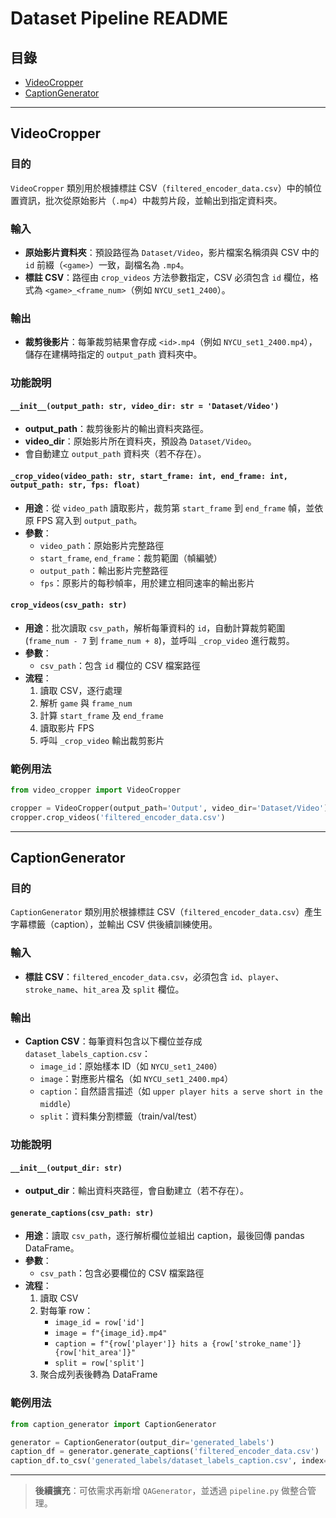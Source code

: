 # Dataset Pipeline README

## 目錄
* [VideoCropper](#videocropper)
* [CaptionGenerator](#captiongenerator)

---

## VideoCropper

### 目的

`VideoCropper` 類別用於根據標註 CSV（`filtered_encoder_data.csv`）中的幀位置資訊，批次從原始影片（`.mp4`）中裁剪片段，並輸出到指定資料夾。

### 輸入

* **原始影片資料夾**：預設路徑為 `Dataset/Video`，影片檔案名稱須與 CSV 中的 `id` 前綴（`<game>`）一致，副檔名為 `.mp4`。
* **標註 CSV**：路徑由 `crop_videos` 方法參數指定，CSV 必須包含 `id` 欄位，格式為 `<game>_<frame_num>`（例如 `NYCU_set1_2400`）。

### 輸出

* **裁剪後影片**：每筆裁剪結果會存成 `<id>.mp4`（例如 `NYCU_set1_2400.mp4`），儲存在建構時指定的 `output_path` 資料夾中。

### 功能說明

#### `__init__(output_path: str, video_dir: str = 'Dataset/Video')`

* **output_path**：裁剪後影片的輸出資料夾路徑。
* **video_dir**：原始影片所在資料夾，預設為 `Dataset/Video`。
* 會自動建立 `output_path` 資料夾（若不存在）。

#### `_crop_video(video_path: str, start_frame: int, end_frame: int, output_path: str, fps: float)`

* **用途**：從 `video_path` 讀取影片，裁剪第 `start_frame` 到 `end_frame` 幀，並依原 FPS 寫入到 `output_path`。
* **參數**：
  * `video_path`：原始影片完整路徑
  * `start_frame`, `end_frame`：裁剪範圍（幀編號）
  * `output_path`：輸出影片完整路徑
  * `fps`：原影片的每秒幀率，用於建立相同速率的輸出影片

#### `crop_videos(csv_path: str)`

* **用途**：批次讀取 `csv_path`，解析每筆資料的 `id`，自動計算裁剪範圍 (`frame_num - 7` 到 `frame_num + 8`)，並呼叫 `_crop_video` 進行裁剪。
* **參數**：
  * `csv_path`：包含 `id` 欄位的 CSV 檔案路徑
* **流程**：
  1. 讀取 CSV，逐行處理
  2. 解析 `game` 與 `frame_num`
  3. 計算 `start_frame` 及 `end_frame`
  4. 讀取影片 FPS
  5. 呼叫 `_crop_video` 輸出裁剪影片

### 範例用法

```python
from video_cropper import VideoCropper

cropper = VideoCropper(output_path='Output', video_dir='Dataset/Video')
cropper.crop_videos('filtered_encoder_data.csv')
```

---

## CaptionGenerator

### 目的

`CaptionGenerator` 類別用於根據標註 CSV（`filtered_encoder_data.csv`）產生字幕標籤（caption），並輸出 CSV 供後續訓練使用。

### 輸入

* **標註 CSV**：`filtered_encoder_data.csv`，必須包含 `id`、`player`、`stroke_name`、`hit_area` 及 `split` 欄位。

### 輸出

* **Caption CSV**：每筆資料包含以下欄位並存成 `dataset_labels_caption.csv`：
  * `image_id`：原始樣本 ID（如 `NYCU_set1_2400`）
  * `image`：對應影片檔名（如 `NYCU_set1_2400.mp4`）
  * `caption`：自然語言描述（如 `upper player hits a serve short in the middle`）
  * `split`：資料集分割標籤（train/val/test）

### 功能說明

#### `__init__(output_dir: str)`

* **output_dir**：輸出資料夾路徑，會自動建立（若不存在）。

#### `generate_captions(csv_path: str)`

* **用途**：讀取 `csv_path`，逐行解析欄位並組出 caption，最後回傳 pandas DataFrame。
* **參數**：
  * `csv_path`：包含必要欄位的 CSV 檔案路徑
* **流程**：
  1. 讀取 CSV
  2. 對每筆 row：
     - `image_id = row['id']`
     - `image = f"{image_id}.mp4"`
     - `caption = f"{row['player']} hits a {row['stroke_name']} {row['hit_area']}"`
     - `split = row['split']`
  3. 聚合成列表後轉為 DataFrame

### 範例用法

```python
from caption_generator import CaptionGenerator

generator = CaptionGenerator(output_dir='generated_labels')
caption_df = generator.generate_captions('filtered_encoder_data.csv')
caption_df.to_csv('generated_labels/dataset_labels_caption.csv', index=False)
```

---

> **後續擴充**：可依需求再新增 `QAGenerator`，並透過 `pipeline.py` 做整合管理。
